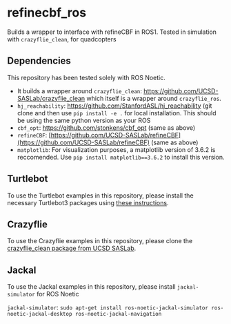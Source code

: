 # refinecbf_ros
Builds a wrapper to interface with refineCBF in ROS1. Tested in simulation with `crazyflie_clean`, for quadcopters

## Dependencies
This repository has been tested solely with ROS Noetic.
- It builds a wrapper around `crazyflie_clean`: https://github.com/UCSD-SASLab/crazyflie_clean which itself is a wrapper around `crazyflie_ros`.
- `hj_reachability`: https://github.com/StanfordASL/hj_reachability (git clone and then use `pip install -e .` for local installation. This should be using the same python version as your ROS
- `cbf_opt`: https://github.com/stonkens/cbf_opt (same as above)
- `refineCBF`: [https://github.com/UCSD-SASLab/refineCBF](https://github.com/UCSD-SASLab/refineCBF) (same as above)
- `matplotlib`: For visualization purposes, a matplotlib version of 3.6.2 is reccomended. Use `pip install matplotlib==3.6.2` to install this version.

## Turtlebot
To use the Turtlebot examples in this repository, please install the necessary Turtlebot3 packages using [these instructions](https://automaticaddison.com/how-to-launch-the-turtlebot3-simulation-with-ros/).
## Crazyflie 
To use the Crazyflie examples in this repository, please clone the [crazyflie_clean package from UCSD SASLab](https://github.com/UCSD-SASLab/crazyflie_clean).
## Jackal
To use the Jackal examples in this repository, please install `jackal-simulator` for ROS Noetic

`jackal-simulator`: `sudo apt-get install ros-noetic-jackal-simulator ros-noetic-jackal-desktop ros-noetic-jackal-navigation`
